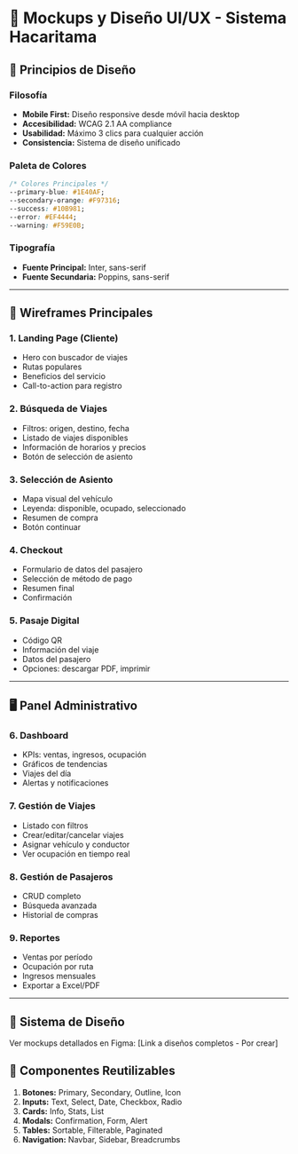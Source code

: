 # 🎨 Mockups y Diseño UI/UX - Sistema Hacaritama

## 🎯 Principios de Diseño

### Filosofía
- **Mobile First:** Diseño responsive desde móvil hacia desktop
- **Accesibilidad:** WCAG 2.1 AA compliance
- **Usabilidad:** Máximo 3 clics para cualquier acción
- **Consistencia:** Sistema de diseño unificado

### Paleta de Colores

```css
/* Colores Principales */
--primary-blue: #1E40AF;
--secondary-orange: #F97316;
--success: #10B981;
--error: #EF4444;
--warning: #F59E0B;
```

### Tipografía
- **Fuente Principal:** Inter, sans-serif
- **Fuente Secundaria:** Poppins, sans-serif

---

## 📱 Wireframes Principales

### 1. Landing Page (Cliente)
- Hero con buscador de viajes
- Rutas populares
- Beneficios del servicio
- Call-to-action para registro

### 2. Búsqueda de Viajes
- Filtros: origen, destino, fecha
- Listado de viajes disponibles
- Información de horarios y precios
- Botón de selección de asiento

### 3. Selección de Asiento
- Mapa visual del vehículo
- Leyenda: disponible, ocupado, seleccionado
- Resumen de compra
- Botón continuar

### 4. Checkout
- Formulario de datos del pasajero
- Selección de método de pago
- Resumen final
- Confirmación

### 5. Pasaje Digital
- Código QR
- Información del viaje
- Datos del pasajero
- Opciones: descargar PDF, imprimir

---

## 🖥️ Panel Administrativo

### 6. Dashboard
- KPIs: ventas, ingresos, ocupación
- Gráficos de tendencias
- Viajes del día
- Alertas y notificaciones

### 7. Gestión de Viajes
- Listado con filtros
- Crear/editar/cancelar viajes
- Asignar vehículo y conductor
- Ver ocupación en tiempo real

### 8. Gestión de Pasajeros
- CRUD completo
- Búsqueda avanzada
- Historial de compras

### 9. Reportes
- Ventas por período
- Ocupación por ruta
- Ingresos mensuales
- Exportar a Excel/PDF

---

## 🎨 Sistema de Diseño

Ver mockups detallados en Figma:
[Link a diseños completos - Por crear]

## 📐 Componentes Reutilizables

1. **Botones:** Primary, Secondary, Outline, Icon
2. **Inputs:** Text, Select, Date, Checkbox, Radio
3. **Cards:** Info, Stats, List
4. **Modals:** Confirmation, Form, Alert
5. **Tables:** Sortable, Filterable, Paginated
6. **Navigation:** Navbar, Sidebar, Breadcrumbs
